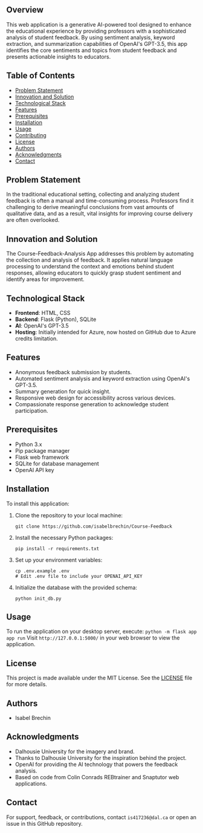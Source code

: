 ## Overview
This web application is a generative AI-powered tool designed to enhance the educational experience by providing professors with a sophisticated analysis of student feedback. By using sentiment analysis, keyword extraction, and summarization capabilities of OpenAI's GPT-3.5, this app identifies the core sentiments and topics from student feedback and presents actionable insights to educators.

## Table of Contents
- [Problem Statement](#problem-statement)
- [Innovation and Solution](#innovation-and-solution)
- [Technological Stack](#technological-stack)
- [Features](#features)
- [Prerequisites](#prerequisites)
- [Installation](#installation)
- [Usage](#usage)
- [Contributing](#contributing)
- [License](#license)
- [Authors](#authors)
- [Acknowledgments](#acknowledgments)
- [Contact](#contact)

## Problem Statement
In the traditional educational setting, collecting and analyzing student feedback is often a manual and time-consuming process. Professors find it challenging to derive meaningful conclusions from vast amounts of qualitative data, and as a result, vital insights for improving course delivery are often overlooked.

## Innovation and Solution
The Course-Feedback-Analysis App addresses this problem by automating the collection and analysis of feedback. It applies natural language processing to understand the context and emotions behind student responses, allowing educators to quickly grasp student sentiment and identify areas for improvement.

## Technological Stack
- **Frontend**: HTML, CSS
- **Backend**: Flask (Python), SQLite
- **AI**: OpenAI's GPT-3.5
- **Hosting**: Initially intended for Azure, now hosted on GitHub due to Azure credits limitation.

## Features
- Anonymous feedback submission by students.
- Automated sentiment analysis and keyword extraction using OpenAI's GPT-3.5.
- Summary generation for quick insight.
- Responsive web design for accessibility across various devices.
- Compassionate response generation to acknowledge student participation.

## Prerequisites
- Python 3.x
- Pip package manager
- Flask web framework
- SQLite for database management
- OpenAI API key

## Installation
To install this application:

1. Clone the repository to your local machine:
    ```
    git clone https://github.com/isabelbrechin/Course-Feedback

    ```
2. Install the necessary Python packages:
    ```
    pip install -r requirements.txt
    ```

3. Set up your environment variables:
    ```
    cp .env.example .env
    # Edit .env file to include your OPENAI_API_KEY
    ```

4. Initialize the database with the provided schema:
    ```
    python init_db.py
    ```

## Usage
To run the application on your desktop server, execute:
    ```
    python -m flask app app run
    ```
Visit `http://127.0.0.1:5000/` in your web browser to view the application.

## License
This project is made available under the MIT License. See the [LICENSE](LICENSE) file for more details.

## Authors
- Isabel Brechin

## Acknowledgments
- Dalhousie University for the imagery and brand.
- Thanks to Dalhousie University for the inspiration behind the project.
- OpenAI for providing the AI technology that powers the feedback analysis.
- Based on code from Colin Conrads REBtrainer and Snaptutor web applications.

## Contact
For support, feedback, or contributions, contact `is417236@dal.ca` or open an issue in this GitHub repository.
